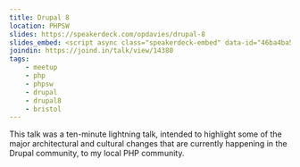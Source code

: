 ```yaml
---
title: Drupal 8
location: PHPSW
slides: https://speakerdeck.com/opdavies/drupal-8
slides_embed: <script async class="speakerdeck-embed" data-id="46ba4ba577d94a32b7abdade610ceb69" data-ratio="1.29456384323641" src="//speakerdeck.com/assets/embed.js"></script>
joindin: https://joind.in/talk/view/14380
tags:
    - meetup
    - php
    - phpsw
    - drupal
    - drupal8
    - bristol
---
```

This talk was a ten-minute lightning talk, intended to highlight some of the major architectural and cultural changes
that are currently happening in the Drupal community, to my local PHP community.

